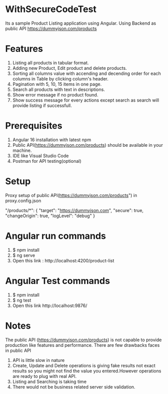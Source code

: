 # WithSecureCodeTest
Its a sample Product Listing application using Angular. Using Backend as public API https://dummyjson.com/products

# Features
  1. Listing all products in tabular format.
  2. Adding new Product, Edit product and delete products.
  3. Sorting all columns value with accending and decending order for each columns in Table by clicking column's header.
  4. Pagination with 5, 10, 15 items in one page.
  5. Search all products with text in descriptions.
  6. Show error message if no product found.
  7. Show success message for every actions except search as search will provide listing if successfull.

# Prerequisites
1. Angular 16 installation with latest npm
2. Public API(https://dummyjson.com/products) should be available in your machine.
3. IDE like Visual Studio Code
4. Postman for API testing(optional)

# Setup
Proxy setup of public API(https://dummyjson.com/products") in proxy.config.json

"/products/*": {
        "target": "https://dummyjson.com",
        "secure": true,
        "changeOrigin": true,
        "logLevel": "debug"
    }

# Angular run commands
  1. $ npm install
  2. $ ng serve
  3. Open this link : http://localhost:4200/product-list

# Angular Test commands
  1. $ npm install
  2. $ ng test
  3. Open this link http://localhost:9876/

# Notes
The public API (https://dummyjson.com/products) is not capable to provide production like features and performance.
There are few drawbacks faces in public API
  1. API is little slow in nature
  2. Create, Update and Delete operations is giving fake results not exact results so you might not find the value you entered.However operations are ready to plug with real API.
  3. Listing and Searching is taking time
  4. There would not be business related server side validation.
